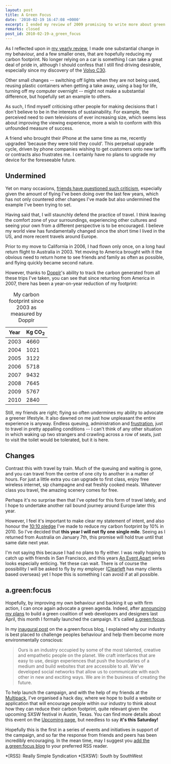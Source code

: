 ```yaml
---
layout: post
title: A Green Focus
date: '2010-02-19 16:47:08 +0000'
excerpt: I ended my review of 2009 promising to write more about green issues and how I plan to lessen my impact on the environment. Now I expand on those ideas further.
remarks: closed
post_id: 2010-02-19-a_green_focus
---
```

As I reflected upon in [my yearly review][1], I made one substantial change in my behaviour, and a few smaller ones, that are hopefully reducing my carbon footprint. No longer relying on a car is something I can take a great deal of pride in, although I should confess that I still find driving desirable, especially since my discovery of the [Volvo C30][2].

Other small changes -- switching off lights when they are not being used, reusing plastic containers when getting a take away, using a bag for life, turning off my computer overnight -- might not make a substantial difference, but hopefully set an example to others.

As such, I find myself criticising other people for making decisions that I don't believe to be in the interests of sustainability. For example, the perceived need to own televisions of ever increasing size, which seems less about improving the viewing experience, more a wish to conform with this unfounded measure of success.

A friend who brought their iPhone at the same time as me, recently upgraded 'because they were told they could'. This perpetual upgrade cycle, driven by phone companies wishing to get customers onto new tariffs or contracts also frustrates me. I certainly have no plans to upgrade my device for the foreseeable future.

## Undermined
Yet on many occasions, [friends have questioned such criticism][3], especially given the amount of flying I've been doing over the last few years, which has not only countered other changes I've made but also undermined the example I've been trying to set.

Having said that, I will staunchly defend the practice of travel. I think leaving the comfort zone of your surroundings, experiencing other cultures and seeing your own from a different perspective is to be encouraged. I believe my world view has fundamentally changed since the short time I lived in the US, and more recent travels around Europe.

Prior to my move to California in 2006, I had flown only once, on a long haul return flight to Australia in 2003. Yet moving to America brought with it the obvious need to return home to see friends and family as often as possible, and flying quickly became second nature.

However, thanks to [Dopplr][4]'s ability to track the carbon generated from all these trips I've taken, you can see that since returning from America in 2007, there has been a year-on-year reduction of my footprint:

<table class="chart-hbar">
    <caption>My carbon footprint since 2003 as measured by Dopplr</caption>
    <thead>
        <tr>
            <th>Year</th>
            <th>Kg CO<sub>2</sub></th>
        </tr>
    </thead>
    <tbody>
        <tr>
            <td class="label">2003</td>
            <td class="value"><span style="width:46.60%;">4660</span></td>
        </tr>
        <tr>
            <td class="label">2004</td>
            <td class="value"><span style="width:10.21%;">1021</span></td>
        </tr>
        <tr>
            <td class="label">2005</td>
            <td class="value"><span style="width:31.22%;">3122</span></td>
        </tr>
        <tr>
            <td class="label">2006</td>
            <td class="value"><span style="width:57.18%;">5718</span></td>
        </tr>
        <tr>
            <td class="label">2007</td>
            <td class="value"><span style="width:94.32%;">9432</span></td>
        </tr>
        <tr>
            <td class="label">2008</td>
            <td class="value"><span style="width:76.45%;">7645</span></td>
        </tr>
        <tr>
            <td class="label">2009</td>
            <td class="value"><span style="width:57.67%;">5767</span></td>
        </tr>
        <tr>
            <td class="label">2010</td>
            <td class="value"><span style="width:28.40%;">2840</span></td>
        </tr>
    </tbody>
</table>

Still, my friends are right; flying so often undermines my ability to advocate a greener lifestyle. It also dawned on me just how unpleasant the entire experience is anyway. Endless queuing, administration and [frustration][5], just to travel in pretty appalling conditions -- I can't think of any other situation in which waking up two strangers and crawling across a row of seats, just to visit the toilet would be tolerated, but it is here.

## Changes
Contrast this with travel by train. Much of the queuing and waiting is gone, and you can travel from the centre of one city to another in a matter of hours. For just a little extra you can upgrade to first class, enjoy free wireless internet, sip champagne and eat freshly cooked meals. Whatever class you travel, the amazing scenery comes for free.

Perhaps it's no surprise then that I've opted for this form of travel lately, and I hope to undertake another rail bound journey around Europe later this year.

However, I feel it's important to make clear my statement of intent, and also honour the [10:10 pledge][6] I've made to reduce my carbon footprint by 10% in 2010. So I've decided that **this year I will not fly one single mile**. Seeing as I returned from Australia on January 7th, this promise will hold true until that same date next year.

I'm not saying this because I had no plans to fly either. I was really hoping to catch up with friends in San Francisco, and this years [An Event Apart][7] series looks especially enticing. Yet these can wait. There is of course the possibility I will be asked to fly by my employer ([Clearleft][8] has many clients based overseas) yet I hope this is something I can avoid if at all possible.

## a.green:focus
Hopefully, by improving my own behaviour and backing it up with firm action, I can once again advocate a green agenda. Indeed, after [announcing my plans][9] to build a green coalition of web developers and designers last April, this month I formally launched the campaign. It's called [a.green:focus][10].

In my [inaugural post][11] on the a.green:focus blog, I explained why our industry is best placed to challenge peoples behaviour and help them become more environmentally conscious:

> Ours is an industry occupied by some of the most talented, creative and empathetic people on the planet. We craft interfaces that are easy to use, design experiences that push the boundaries of a medium and build websites that are accessible to all. We've developed social networks that allow us to communicate with each other in new and exciting ways. We are in the business of creating the future.

To help launch the campaign, and with the help of my friends at the [Multipack][12], I've organised a hack day, where we hope to build a website or application that will encourage people within our industry to think about how they can reduce their carbon footprint, quite relevant given the upcoming SXSW festival in Austin, Texas. You can find more details about this event on the [Upcoming page][13], but needless to say **it's this Saturday!**

Hopefully this is the first in a series of events and initiatives in support of the campaign, and so far the response from friends and peers has been incredibly encouraging. In the mean time, may I suggest you [add the a.green:focus blog][14] to your preferred RSS reader.

[1]: /2010/01/2009_in_review/
[2]: http://www.volvocars.com/uk/all-cars/volvo-c30/
[3]: http://twitter.com/davidlwarner/status/7432026527/
[4]: http://dopplr.com/
[5]: /2010/01/lax/
[6]: http://www.1010uk.org/
[7]: http://aneventapart.com/
[8]: http://clearleft.com/
[9]: https://speakerdeck.com/paulrobertlloyd/announcing-agreenfocus
[10]: http://agreenfocus.paulrobertlloyd.com/
[11]: http://agreenfocus.paulrobertlloyd.com/post/371323289/
[12]: http://www.multipack.co.uk
[13]: http://upcoming.yahoo.com/event/5259221/
[14]: http://agreenfocus.paulrobertlloyd.com/rss

*[RSS]: Really Simple Syndication
*[SXSW]: South by SouthWest